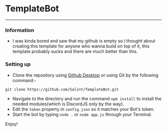 # TemplateBot

-----

### Information
- I was kinda bored and saw that my github is empty so I thought about creating this template for anyone who wanna build on top of it, this template probably sucks and there are much better than this.

### Setting up
- Clone the repository using [Github Desktop](https://desktop.github.com/) or using Git by the following command:-
```
git clone https://github.com/Salint/TemplateBot.git
```
- Navigate to the directory and run the command `npm install` to install the needed modules(which is DiscordJS only by the way).
- Edit the `token` property in `config.json` so it matches your Bot's token.
- Start the bot by typing `node .` or `node app.js` through your Terminal.

Enjoy!
